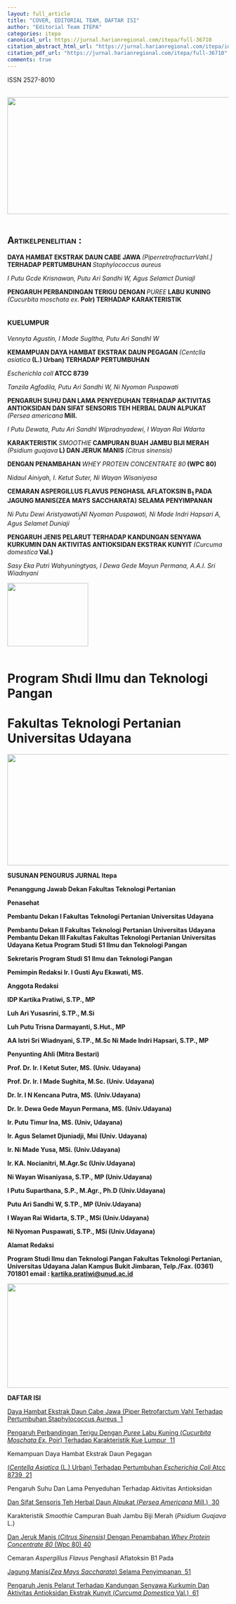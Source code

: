 ```yaml
---
layout: full_article
title: "COVER, EDITORIAL TEAM, DAFTAR ISI"
author: "Editorial Team ITEPA"
categories: itepa
canonical_url: https://jurnal.harianregional.com/itepa/full-36710 
citation_abstract_html_url: "https://jurnal.harianregional.com/itepa/id-36710"
citation_pdf_url: "https://jurnal.harianregional.com/itepa/full-36710"  
comments: true
---
```


<div>
<p><span class="font1">ISSN 2527-8010</span></p>
</div><br clear="all">
<div><img src="https://jurnal.harianregional.com/media/36710-1.jpg" alt="" style="width:522pt;height:200pt;">
</div><br clear="all"><a name="caption1"></a>
<h2><a name="bookmark0"></a><span class="font1" style="font-variant:small-caps;"><a name="bookmark1"></a>Artikelpenelitian :</span></h2>
<p><span class="font0" style="font-weight:bold;">DAYA HAMBAT EKSTRAK DAUN CABE JAWA </span><span class="font0" style="font-style:italic;">(PiperretrofracturrVahI.]</span><span class="font0" style="font-weight:bold;"> TERHADAP PERTUMBUHAN </span><span class="font0" style="font-style:italic;">Staphylococcus aureus</span></p>
<p><span class="font0" style="font-style:italic;">I Putu Gcde Krisnawan, Putu Ari Sandhi W, Agus Selamct Duniajl</span></p>
<p><span class="font0" style="font-weight:bold;">PENGARUH PERBANDINGAN TERIGU DENGAN </span><span class="font0" style="font-style:italic;">PUREE</span><span class="font0" style="font-weight:bold;"> LABU KUNING </span><span class="font0" style="font-style:italic;">(Cucurbita moschata ex.</span><span class="font0" style="font-weight:bold;"> Polr) TERHADAP KARAKTERISTIK</span></p>
<h2><a name="bookmark2"></a><span class="font1" style="font-variant:small-caps;"><a name="bookmark3"></a>kuelumpur</span></h2>
<p><span class="font0" style="font-style:italic;">Vennyta Agustin, I Made Sugltha, Putu Ari Sandhl W</span></p>
<p><span class="font0" style="font-weight:bold;">KEMAMPUAN DAYA HAMBAT EKSTRAK DAUN PEGAGAN </span><span class="font0" style="font-style:italic;">(Centclla asiatica</span><span class="font0" style="font-weight:bold;"> (L.) Urban) TERHADAP PERTUMBUHAN</span></p>
<p><span class="font0" style="font-style:italic;">Escherichla coll</span><span class="font0" style="font-weight:bold;"> ATCC 8739</span></p>
<p><span class="font0" style="font-style:italic;">Tanzila Agfadila, Putu Ari Sandhi W, Ni Nyoman Puspawati</span></p>
<p><span class="font0" style="font-weight:bold;">PENGARUH SUHU DAN LAMA PENYEDUHAN TERHADAP AKTIVITAS ANTIOKSIDAN DAN SIFAT SENSORIS TEH HERBAL DAUN ALPUKAT </span><span class="font0" style="font-style:italic;">(Persea americana</span><span class="font0" style="font-weight:bold;"> Mill.</span></p>
<p><span class="font0" style="font-style:italic;">I Putu Dewata, Putu Ari Sandhl Wipradnyadewi, I Wayan Rai Wdarta</span></p>
<p><span class="font0" style="font-weight:bold;">KARAKTERISTIK </span><span class="font0" style="font-style:italic;">SMOOTHIE</span><span class="font0" style="font-weight:bold;"> CAMPURAN BUAH JAMBU BIJI MERAH </span><span class="font0" style="font-style:italic;">(Psidium guajava</span><span class="font0" style="font-weight:bold;"> L) DAN JERUK MANIS </span><span class="font0" style="font-style:italic;">(Citrus sinensis)</span></p>
<p><span class="font0" style="font-weight:bold;">DENGAN PENAMBAHAN </span><span class="font0" style="font-style:italic;">WHEY PROTEIN CONCENTRATE 80</span><span class="font0" style="font-weight:bold;"> (WPC 80)</span></p>
<p><span class="font0" style="font-style:italic;">Nidaul Ainiyah, I. Ketut Suter, Ni Wayan Wisaniyasa</span></p>
<p><span class="font0" style="font-weight:bold;">CEMARAN ASPERGILLUS FLAVUS PENGHASIL AFLATOKSIN B<sub>1</sub> PADA JAGUNG MANIS(ZEA MAYS SACCHARATA) SELAMA PENYIMPANAN</span></p>
<p><span class="font0" style="font-style:italic;">Ni Putu Dewi Aristyawati<sub>f</sub>NI Nyoman Puspawati, Ni Made Indri Hapsari A, Agus Selamet Duniaji</span></p>
<p><span class="font0" style="font-weight:bold;">PENGARUH JENIS PELARUT TERHADAP KANDUNGAN SENYAWA KURKUMIN DAN AKTIVITAS ANTIOKSIDAN EKSTRAK KUNYIT </span><span class="font0" style="font-style:italic;">(Curcuma domestica</span><span class="font0" style="font-weight:bold;"> Val.)</span></p>
<p><span class="font0" style="font-style:italic;">Sasy Eka Putri Wahyuningtyas, I Dewa Gede Mayun Permana, A.A.I. Sri Wiadnyani</span></p>
<div><img src="https://jurnal.harianregional.com/media/36710-2.jpg" alt="" style="width:138pt;height:108pt;">
</div><br clear="all"><a name="caption2"></a>
<h1><a name="bookmark4"></a><span class="font4"><a name="bookmark5"></a>Program Sħιdi Ilmu dan Teknologi Pangan</span><br><br><span class="font4"><a name="bookmark6"></a>Fakultas Teknologi Pertanian</span><br><span class="font4"><a name="bookmark7"></a>Universitas Udayana</span></h1><img src="https://jurnal.harianregional.com/media/36710-3.jpg" alt="" style="width:434pt;height:190pt;">
<p><span class="font5" style="font-weight:bold;">SUSUNAN PENGURUS JURNAL Itepa</span></p>
<p><span class="font5" style="font-weight:bold;">Penanggung Jawab Dekan Fakultas Teknologi Pertanian</span></p>
<p><span class="font5" style="font-weight:bold;">Penasehat</span></p>
<p><span class="font5" style="font-weight:bold;">Pembantu Dekan I Fakultas Teknologi Pertanian Universitas Udayana</span></p>
<p><span class="font5" style="font-weight:bold;">Pembantu Dekan II Fakultas Teknologi Pertanian Universitas Udayana Pembantu Dekan III Fakultas Fakultas Teknologi Pertanian Universitas Udayana Ketua Program Studi S1 Ilmu dan Teknologi Pangan</span></p>
<p><span class="font5" style="font-weight:bold;">Sekretaris Program Studi S1 Ilmu dan Teknologi Pangan</span></p>
<p><span class="font5" style="font-weight:bold;">Pemimpin Redaksi Ir. I Gusti Ayu Ekawati, MS.</span></p>
<p><span class="font5" style="font-weight:bold;">Anggota Redaksi</span></p>
<p><span class="font5" style="font-weight:bold;">IDP Kartika Pratiwi, S.TP., MP</span></p>
<p><span class="font5" style="font-weight:bold;">Luh Ari Yusasrini, S.TP., M.Si</span></p>
<p><span class="font5" style="font-weight:bold;">Luh Putu Trisna Darmayanti, S.Hut., MP</span></p>
<p><span class="font5" style="font-weight:bold;">AA Istri Sri Wiadnyani, S.TP., M.Sc Ni Made Indri Hapsari, S.TP., MP</span></p>
<p><span class="font5" style="font-weight:bold;">Penyunting Ahli (Mitra Bestari)</span></p>
<p><span class="font5" style="font-weight:bold;">Prof. Dr. Ir. I Ketut Suter, MS. (Univ. Udayana)</span></p>
<p><span class="font5" style="font-weight:bold;">Prof. Dr. Ir. I Made Sughita, M.Sc. (Univ. Udayana)</span></p>
<p><span class="font5" style="font-weight:bold;">Dr. Ir. I N Kencana Putra, MS. (Univ.Udayana)</span></p>
<p><span class="font5" style="font-weight:bold;">Dr. Ir. Dewa Gede Mayun Permana, MS. (Univ.Udayana)</span></p>
<p><span class="font5" style="font-weight:bold;">Ir. Putu Timur Ina, MS. (Univ, Udayana)</span></p>
<p><span class="font5" style="font-weight:bold;">Ir. Agus Selamet Djuniadji, Msi (Univ. Udayana)</span></p>
<p><span class="font5" style="font-weight:bold;">Ir. Ni Made Yusa, MSi. (Univ.Udayana)</span></p>
<p><span class="font5" style="font-weight:bold;">Ir. KA. Nocianitri, M.Agr.Sc (Univ.Udayana)</span></p>
<p><span class="font5" style="font-weight:bold;">Ni Wayan Wisaniyasa, S.TP., MP (Univ.Udayana)</span></p>
<p><span class="font5" style="font-weight:bold;">I Putu Suparthana, S.P., M.Agr., Ph.D (Univ.Udayana)</span></p>
<p><span class="font5" style="font-weight:bold;">Putu Ari Sandhi W, S.TP., MP (Univ.Udayana)</span></p>
<p><span class="font5" style="font-weight:bold;">I Wayan Rai Widarta, S.TP., MSi (Univ.Udayana)</span></p>
<p><span class="font5" style="font-weight:bold;">Ni Nyoman Puspawati, S.TP., MSi (Univ.Udayana)</span></p>
<p><span class="font5" style="font-weight:bold;">Alamat Redaksi</span></p>
<p><span class="font5" style="font-weight:bold;">Program Studi Ilmu dan Teknologi Pangan Fakultas Teknologi Pertanian, Universitas Udayana Jalan Kampus Bukit Jimbaran, Telp./Fax. (0361) 701801 email : </span><a href="mailto:kartika.pratiwi@unud.ac.id"><span class="font5" style="font-weight:bold;">kartika.pratiwi@unud.ac.id</span></a></p><img src="https://jurnal.harianregional.com/media/36710-4.jpg" alt="" style="width:415pt;height:178pt;">
<p><span class="font3" style="font-weight:bold;">DAFTAR ISI</span></p>
<p><a href="#bookmark8"><span class="font3">Daya Hambat Ekstrak Daun Cabe Jawa (Piper Retrofarctum Vahl Terhadap Pertumbuhan Staphylococcus Aureus &nbsp;1</span></a></p>
<p><a href="#bookmark9"><span class="font3">Pengaruh Perbandingan Terigu Dengan </span><span class="font3" style="font-style:italic;">Puree</span><span class="font3"> Labu Kuning (</span><span class="font3" style="font-style:italic;">Cucurbita Moschata Ex.</span><span class="font3"> Poir) Terhadap Karakteristik Kue Lumpur &nbsp;11</span></a></p>
<p><span class="font3">Kemampuan Daya Hambat Ekstrak Daun Pegagan</span></p>
<p><a href="#bookmark10"><span class="font3">(</span><span class="font3" style="font-style:italic;">Centella Asiatica</span><span class="font3"> (L.) Urban) Terhadap Pertumbuhan </span><span class="font3" style="font-style:italic;">Escherichia Coli</span><span class="font3"> Atcc 8739 &nbsp;21</span></a></p>
<p><span class="font3">Pengaruh Suhu Dan Lama Penyeduhan Terhadap Aktivitas Antioksidan</span></p>
<p><a href="#bookmark11"><span class="font3">Dan Sifat Sensoris Teh Herbal Daun Alpukat (</span><span class="font3" style="font-style:italic;">Persea Americana</span><span class="font3"> Mill.) &nbsp;30</span></a></p>
<p><span class="font3">Karakteristik </span><span class="font3" style="font-style:italic;">Smoothie</span><span class="font3"> Campuran Buah Jambu Biji Merah (</span><span class="font3" style="font-style:italic;">Psidium Guajava</span><span class="font3"> L.)</span></p>
<p><a href="#bookmark12"><span class="font3">Dan Jeruk Manis (</span><span class="font3" style="font-style:italic;">Citrus Sinensis)</span><span class="font3"> Dengan Penambahan </span><span class="font3" style="font-style:italic;">Whey Protein Concentrate 80</span><span class="font3"> (Wpc 80) 40</span></a></p>
<p><span class="font3">Cemaran </span><span class="font3" style="font-style:italic;">Aspergillus Flavus</span><span class="font3"> Penghasil Aflatoksin B</span><span class="font2">1 </span><span class="font3">Pada</span></p>
<p><a href="#bookmark13"><span class="font3">Jagung Manis(</span><span class="font3" style="font-style:italic;">Zea Mays Saccharata</span><span class="font3">) Selama Penyimpanan &nbsp;51</span></a></p>
<p><a href="#bookmark14"><span class="font3">Pengaruh Jenis Pelarut Terhadap Kandungan Senyawa Kurkumin Dan Aktivitas Antioksidan Ekstrak Kunyit (</span><span class="font3" style="font-style:italic;">Curcuma Domestica</span><span class="font3"> Val.) &nbsp;61</span></a></p>